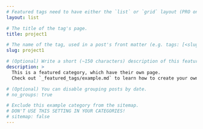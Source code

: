 ```yaml
---
# Featured tags need to have either the `list` or `grid` layout (PRO only).
layout: list

# The title of the tag's page.
title: project1

# The name of the tag, used in a post's front matter (e.g. tags: [<slug>]).
slug: project1

# (Optional) Write a short (~150 characters) description of this featured tag.
description: >
  This is a featured category, which have their own page.
  Check out `_featured_tags/example.md` to learn how to create your own.

# (Optional) You can disable grouping posts by date.
# no_groups: true

# Exclude this example category from the sitemap.
# DON'T USE THIS SETTING IN YOUR CATEGORIES!
# sitemap: false
---
```

